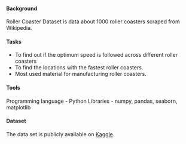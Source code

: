 #### Background
Roller Coaster Dataset is data about 1000 roller coasters scraped from Wikipedia.

#### Tasks
- To find out if the optimum speed is followed across different roller coasters 
- To find the locations with the fastest roller coasters.
- Most used material for manufacturing roller coasters.

#### Tools
Programming language - Python
Libraries - numpy, pandas, seaborn, matplotlib

#### Dataset
The data set is publicly available on [Kaggle](https://www.kaggle.com/datasets/robikscube/rollercoaster-database).

